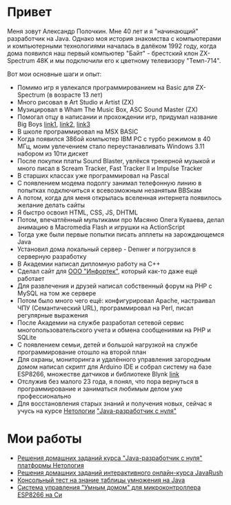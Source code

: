 # Привет
Меня зовут Александр Полочкин. Мне 40 лет и я "начинающий" разработчик на Java. Однако моя история знакомства с компьютерами и компьютерными технологиями началась в далёком 1992 году, когда дома появился наш первый компьютер "Байт" - брестский клон ZX-Spectrum 48K и мы подключили его к цветному телевизору "Темп-714".

Вот мои основные шаги и опыт:
- Помимо игр я увлекался программированием на Basic для ZX-Spectrum (в возрасте 13 лет)
- Много рисовал в Art Studio и Artist (ZX)
- Музицировал в Wham The Music Box, ASC Sound Master (ZX)
- Помогал отцу в написании и прохождении игр, придумал название Big Boys [link1](http://zxpress.ru/book_articles.php?id=329), [link2](http://speccy.info/Big_Boys), [link3](https://vtrd.in/release.php?r=1fd1d5fc303dc17f23382d8fe14679e6)
- В школе программировал на MSX BASIC
- Когда появился 386ой компьютер IBM PC с турбо режимом в 40 МГц, моим увлечением стало переустанавливать Windows 3.11 набором из 10ти дискет
- После покупки платы Sound Blaster, увлёкся трекерной музыкой и много писал в Scream Tracker, Fast Tracker II и Impulse Tracker
- В старших классах уже программировал на Pascal
- С появлением модема подолгу занимал телефонную линию в попытках подключиться к всевозможным незанятым BBSкам
- А потом, когда для меня открылась вселенная интернета появилось желание делать сайты
- Я быстро освоил HTML, CSS, JS, DHTML
- Потом, впечатлённый мультиками про Масяню Олега Куваева, делал анимацию в Macromedia Flash и игрушки на ActionScript
- Тогда уже были первые попытки писать апплеты на зарождающемся Java
- Установил дома локальный сервер - Denwer и погрузился в серверную разработку
- В Академии написал дипломную работу на C++
- Сделал сайт для [OOO "Инфортек"](https://www.infortec.ru/), который как-то даже ещё работает
- Для развлечения и друзей написал собственный форум на PHP с MySQL на том же сервере
- Потом было много чего ещё: конфигурировал Apache, настраивал ЧПУ (Семантический URL), программировал на Perl, писал регулярные выражения
- После Академии на службе разработал сетевой сервис многопользовательского учета и обмена сообщениями на PHP и SQLite
- С появлением семьи, детей и большой нагрузкой на службе программирование отошло на второй план
- Для охраны, мониторинга и удалённого управления загородным домом написал скрипт для Arduino IDE и собрал систему на базе ESP8266, множестве датчиков и библиотеке Blynk [link](https://github.com/AlexPolkinRu/LolinSecurity)
- Отслужив без малого 23 года, я понял, что пора вернуться в программирование и заниматься любимым делом уже профессионально
- Для восстановления старых знаний и получения новых, сейчас я учусь на курсе [Нетологии](https://netology.ru) ["Java-разработчик с нуля"](https://netology.ru/programs/java-developer/)

# Мои работы
- [Решения домашних заданий курса "Java-разработчик с нуля" платформы Нетология](https://github.com/AlexPolkinRu/java-homeworks)
- [Решения домашних заданий интерактивного онлайн-курса JavaRush](https://github.com/AlexPolkinRu/JavaRushSolution)
- [Консольный тест на знание таблицы умножения на Java](https://github.com/AlexPolkinRu/MultiplyTableTest)
- [Система управления "Умным домом" для микроконтроллера ESP8266 на Си](https://github.com/AlexPolkinRu/LolinSecurity)

<!---
AlexPolkinRu/AlexPolkinRu is a ✨ special ✨ repository because its `README.md` (this file) appears on your GitHub profile.
You can click the Preview link to take a look at your changes.
--->
